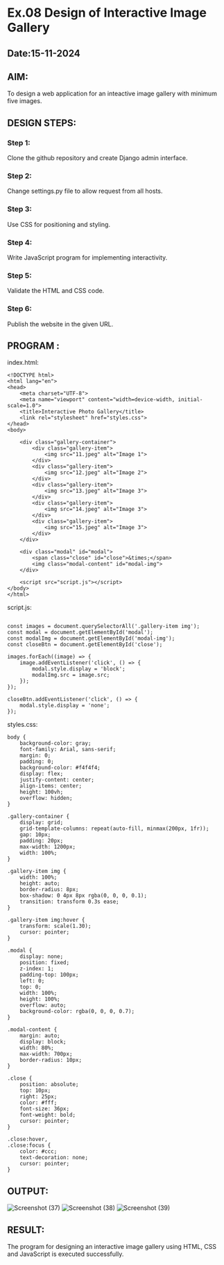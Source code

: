 # Ex.08 Design of Interactive Image Gallery
## Date:15-11-2024

## AIM:
To design a web application for an inteactive image gallery with minimum five images.

## DESIGN STEPS:

### Step 1:
Clone the github repository and create Django admin interface.

### Step 2:
Change settings.py file to allow request from all hosts.

### Step 3:
Use CSS for positioning and styling.

### Step 4:
Write JavaScript program for implementing interactivity.

### Step 5:
Validate the HTML and CSS code.

### Step 6:
Publish the website in the given URL.

## PROGRAM :
index.html:
```
<!DOCTYPE html>
<html lang="en">
<head>
    <meta charset="UTF-8">
    <meta name="viewport" content="width=device-width, initial-scale=1.0">
    <title>Interactive Photo Gallery</title>
    <link rel="stylesheet" href="styles.css">
</head>
<body>

    <div class="gallery-container">
        <div class="gallery-item">
            <img src="11.jpeg" alt="Image 1">
        </div>
        <div class="gallery-item">
            <img src="12.jpeg" alt="Image 2">
        </div>
        <div class="gallery-item">
            <img src="13.jpeg" alt="Image 3">
        </div>
        <div class="gallery-item">
            <img src="14.jpeg" alt="Image 3">
        </div>
        <div class="gallery-item">
            <img src="15.jpeg" alt="Image 3">
        </div>
    </div>

    <div class="modal" id="modal">
        <span class="close" id="close">&times;</span>
        <img class="modal-content" id="modal-img">
    </div>

    <script src="script.js"></script>
</body>
</html>
```
script.js:
```

const images = document.querySelectorAll('.gallery-item img');
const modal = document.getElementById('modal');
const modalImg = document.getElementById('modal-img');
const closeBtn = document.getElementById('close');

images.forEach((image) => {
    image.addEventListener('click', () => {
        modal.style.display = 'block';
        modalImg.src = image.src; 
    });
});

closeBtn.addEventListener('click', () => {
    modal.style.display = 'none';
});
```
styles.css:
```
body {
    background-color: gray;
    font-family: Arial, sans-serif;
    margin: 0;
    padding: 0;
    background-color: #f4f4f4;
    display: flex;
    justify-content: center;
    align-items: center;
    height: 100vh;
    overflow: hidden;
}

.gallery-container {
    display: grid;
    grid-template-columns: repeat(auto-fill, minmax(200px, 1fr));
    gap: 10px;
    padding: 20px;
    max-width: 1200px;
    width: 100%;
}

.gallery-item img {
    width: 100%;
    height: auto;
    border-radius: 8px;
    box-shadow: 0 4px 8px rgba(0, 0, 0, 0.1);
    transition: transform 0.3s ease;
}

.gallery-item img:hover {
    transform: scale(1.30);
    cursor: pointer;
}

.modal {
    display: none;
    position: fixed;
    z-index: 1;
    padding-top: 100px;
    left: 0;
    top: 0;
    width: 100%;
    height: 100%;
    overflow: auto;
    background-color: rgba(0, 0, 0, 0.7);
}

.modal-content {
    margin: auto;
    display: block;
    width: 80%;
    max-width: 700px;
    border-radius: 10px;
}

.close {
    position: absolute;
    top: 10px;
    right: 25px;
    color: #fff;
    font-size: 36px;
    font-weight: bold;
    cursor: pointer;
}

.close:hover,
.close:focus {
    color: #ccc;
    text-decoration: none;
    cursor: pointer;
}

```

## OUTPUT:
![Screenshot (37)](https://github.com/user-attachments/assets/293f94e3-ee6b-470f-9b44-57507f2b6c62)
![Screenshot (38)](https://github.com/user-attachments/assets/1c6588a0-3b23-4b4d-9aa0-f836017a39db)
![Screenshot (39)](https://github.com/user-attachments/assets/a5f1c706-1686-425b-9165-91691c10a20b)


## RESULT:
The program for designing an interactive image gallery using HTML, CSS and JavaScript is executed successfully.
